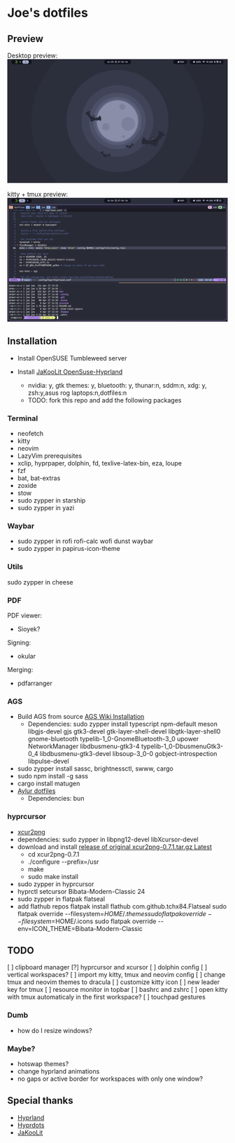 # Joe's dotfiles

## Preview

Desktop preview:
![Desktop preview](preview/desktop.png)

kitty + tmux preview:
![kitty + tmux preview](preview/kitty_tmux.png)

## Installation

- Install OpenSUSE Tumbleweed server
- Install [JaKooLit OpenSuse-Hyprland](https://github.com/JaKooLit/OpenSuse-Hyprland?fbclid=IwAR3Rzc_MFDQIDP3Ql6kbvQmWMFSuTwKqsiOSk9eQqM9MAaTC34tLbsGomvU)

  - nvidia: y, gtk themes: y, bluetooth: y, thunar:n, sddm:n, xdg: y, zsh:y,asus rog laptops:n,dotfiles:n
  - TODO: fork this repo and add the following packages

### Terminal

- neofetch
- kitty
- neovim
- LazyVim prerequisites
- xclip, hyprpaper, dolphin, fd, texlive-latex-bin, eza, loupe
- fzf
- bat, bat-extras
- zoxide
- stow
- sudo zypper in starship
- sudo zypper in yazi

### Waybar

- sudo zypper in rofi rofi-calc wofi dunst waybar
- sudo zypper in papirus-icon-theme

### Utils

sudo zypper in cheese

### PDF

PDF viewer:

- Sioyek?

Signing:

- okular

Merging:

- pdfarranger

### AGS

- Build AGS from source [AGS Wiki Installation](https://aylur.github.io/ags-docs/config/installation/)
  - Dependencies: sudo zypper install typescript npm-default meson libgjs-devel gjs gtk3-devel gtk-layer-shell-devel libgtk-layer-shell0 gnome-bluetooth typelib-1_0-GnomeBluetooth-3_0 upower NetworkManager libdbusmenu-gtk3-4 typelib-1_0-DbusmenuGtk3-0_4 libdbusmenu-gtk3-devel libsoup-3_0-0 gobject-introspection libpulse-devel
- sudo zypper install sassc, brightnessctl, swww, cargo
- sudo npm install -g sass
- cargo install matugen
- [Aylur dotfiles](https://github.com/Aylur/dotfiles.git)
  - Dependencies: bun

### hyprcursor

- [xcur2png](https://github.com/eworm-de/xcur2png)
- dependencies: sudo zypper in libpng12-devel libXcursor-devel
- download and install [release of original xcur2png-0.7.1.tar.gz Latest](https://github.com/eworm-de/xcur2png/releases/tag/0.7.1)
  - cd xcur2png-0.7.1
  - ./configure --prefix=/usr
  - make
  - sudo make install
- sudo zypper in hyprcursor
- hyprctl setcursor Bibata-Modern-Classic 24
- sudo zypper in flatpak flatseal
- add flathub repos
  flatpak install flathub com.github.tchx84.Flatseal
  sudo flatpak override --filesystem=$HOME/.themes
  sudo flatpak override --filesystem=$HOME/.icons
  sudo flatpak override --env=ICON_THEME=Bibata-Modern-Classic

## TODO

[ ] clipboard manager
[?] hyprcursor and xcursor
[ ] dolphin config
[ ] vertical workspaces?
[ ] import my kitty, tmux and neovim config
[ ] change tmux and neovim themes to dracula
[ ] customize kitty icon
[ ] new leader key for tmux
[ ] resource monitor in topbar
[ ] bashrc and zshrc
[ ] open kitty with tmux automaticaly in the first workspace?
[ ] touchpad gestures

### Dumb

- how do I resize windows?

### Maybe?

- hotswap themes?
- change hyprland animations
- no gaps or active border for workspaces with only one window?

## Special thanks

- [Hyprland](https://github.com/hyprwm/Hyprland)
- [Hyprdots](https://github.com/prasanthrangan/hyprdots)
- [JaKooLit](https://github.com/JaKooLit)
